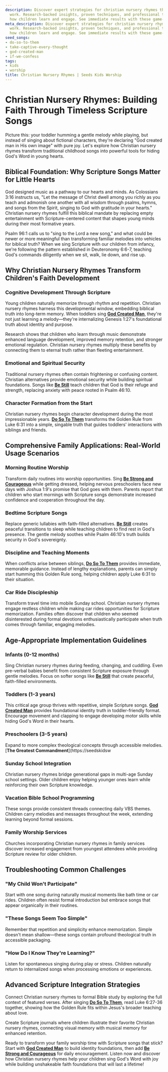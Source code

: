 ```yaml
---
description: Discover expert strategies for christian nursery rhymes that actually
  work. Research-backed insights, proven techniques, and professional tips that transform
  how children learn and engage. See immediate results with these game-changing methods!
meta_description: Discover expert strategies for christian nursery rhymes that actually
  work. Research-backed insights, proven techniques, and professional tips that transform
  how children learn and engage. See immediate results with these game-changing methods!
seed_songs:
- do-so-to-them
- take-captive-every-thought
- god-created-man
- if-we-confess
tags:
- kids
- worship
title: Christian Nursery Rhymes | Seeds Kids Worship
---
```

# Christian Nursery Rhymes: Building Faith Through Timeless Scripture Songs

Picture this: your toddler humming a gentle melody while playing, but instead of singing about fictional characters, they're declaring "God created man in His own image" with pure joy. Let's explore how Christian nursery rhymes transform traditional childhood songs into powerful tools for hiding God's Word in young hearts.

## Biblical Foundation: Why Scripture Songs Matter for Little Hearts

God designed music as a pathway to our hearts and minds. As Colossians 3:16 instructs us, "Let the message of Christ dwell among you richly as you teach and admonish one another with all wisdom through psalms, hymns, and songs from the Spirit, singing to God with gratitude in your hearts." Christian nursery rhymes fulfill this biblical mandate by replacing empty entertainment with Scripture-centered content that shapes young minds during their most formative years.

Psalm 96:1 calls us to "sing to the Lord a new song," and what could be newer or more meaningful than transforming familiar melodies into vehicles for biblical truth? When we sing Scripture with our children from infancy, we're following the pattern established in Deuteronomy 6:6-7, teaching God's commands diligently when we sit, walk, lie down, and rise up.

## Why Christian Nursery Rhymes Transform Children's Faith Development

### Cognitive Development Through Scripture

Young children naturally memorize through rhythm and repetition. Christian nursery rhymes harness this developmental window, embedding biblical truth into long-term memory. When toddlers sing [**God Created Man**](https://seedskidsworship.com/product/god-created-man-genesis-127/), they're not just learning a melody—they're internalizing Genesis 1:27's foundational truth about identity and purpose.

Research shows that children who learn through music demonstrate enhanced language development, improved memory retention, and stronger emotional regulation. Christian nursery rhymes multiply these benefits by connecting them to eternal truth rather than fleeting entertainment.

### Emotional and Spiritual Security

Traditional nursery rhymes often contain frightening or confusing content. Christian alternatives provide emotional security while building spiritual foundations. Songs like [**Be Still**](https://seedskidsworship.com/product/seeds-of-praise-vol-3/) teach children that God is their refuge and strength, replacing anxiety with peace rooted in Psalm 46:10.

### Character Formation from the Start

Christian nursery rhymes begin character development during the most impressionable years. [**Do So To Them**](https://seedskidsworship.com/product/do-so-to-them-luke-631/) transforms the Golden Rule from Luke 6:31 into a simple, singable truth that guides toddlers' interactions with siblings and friends.

## Comprehensive Family Applications: Real-World Usage Scenarios

### Morning Routine Worship

Transform daily routines into worship opportunities. Sing [**Be Strong and Courageous**](https://seedskidsworship.com/product/be-strong-and-courageous-joshua-19-2/) while getting dressed, helping nervous preschoolers face new days with Joshua 1:9's promise that God goes with them. Parents report that children who start mornings with Scripture songs demonstrate increased confidence and cooperation throughout the day.

### Bedtime Scripture Songs

Replace generic lullabies with faith-filled alternatives. [**Be Still**](https://seedskidsworship.com/product/seeds-of-praise-vol-3/) creates peaceful transitions to sleep while teaching children to find rest in God's presence. The gentle melody soothes while Psalm 46:10's truth builds security in God's sovereignty.

### Discipline and Teaching Moments

When conflicts arise between siblings, [**Do So To Them**](https://seedskidsworship.com/product/do-so-to-them-luke-631/) provides immediate, memorable guidance. Instead of lengthy explanations, parents can simply start humming this Golden Rule song, helping children apply Luke 6:31 to their situation.

### Car Ride Discipleship

Transform travel time into mobile Sunday school. Christian nursery rhymes engage restless children while making car rides opportunities for Scripture memorization. Families often discover that children who seemed disinterested during formal devotions enthusiastically participate when truth comes through familiar, engaging melodies.

## Age-Appropriate Implementation Guidelines

### Infants (0-12 months)
Sing Christian nursery rhymes during feeding, changing, and cuddling. Even pre-verbal babies benefit from consistent Scripture exposure through gentle melodies. Focus on softer songs like [**Be Still**](https://seedskidsworship.com/product/seeds-of-praise-vol-3/) that create peaceful, faith-filled environments.

### Toddlers (1-3 years)
This critical age group thrives with repetitive, simple Scripture songs. [**God Created Man**](https://seedskidsworship.com/product/god-created-man-genesis-127/) provides foundational identity truth in toddler-friendly format. Encourage movement and clapping to engage developing motor skills while hiding God's Word in their hearts.

### Preschoolers (3-5 years)
Expand to more complex theological concepts through accessible melodies. [**The Greatest Commandment**](https://seedskidsw

### Sunday School Integration
Christian nursery rhymes bridge generational gaps in multi-age Sunday school settings. Older children enjoy helping younger ones learn while reinforcing their own Scripture knowledge.

### Vacation Bible School Programming
These songs provide consistent threads connecting daily VBS themes. Children carry melodies and messages throughout the week, extending learning beyond formal sessions.

### Family Worship Services
Churches incorporating Christian nursery rhymes in family services discover increased engagement from youngest attendees while providing Scripture review for older children.

## Troubleshooting Common Challenges

### "My Child Won't Participate"
Start with one song during naturally musical moments like bath time or car rides. Children often resist formal introduction but embrace songs that appear organically in their routines.

### "These Songs Seem Too Simple"
Remember that repetition and simplicity enhance memorization. Simple doesn't mean shallow—these songs contain profound theological truth in accessible packaging.

### "How Do I Know They're Learning?"
Listen for spontaneous singing during play or stress. Children naturally return to internalized songs when processing emotions or experiences.

## Advanced Scripture Integration Strategies

Connect Christian nursery rhymes to formal Bible study by exploring the full context of featured verses. After singing [**Do So To Them**](https://seedskidsworship.com/product/do-so-to-them-luke-631/), read Luke 6:27-36 together, showing how the Golden Rule fits within Jesus's broader teaching about love.

Create Scripture journals where children illustrate their favorite Christian nursery rhymes, connecting visual memory with musical memory for enhanced retention.

Ready to transform your family worship time with Scripture songs that stick? Start with [**God Created Man**](https://seedskidsworship.com/product/god-created-man-genesis-127/) to build identity foundations, then add [**Be Strong and Courageous**](https://seedskidsworship.com/product/be-strong-and-courageous-joshua-19-2/) for daily encouragement. Listen now and discover how Christian nursery rhymes help your children sing God's Word with joy while building unshakeable faith foundations that will last a lifetime!

<script type="application/ld+json">
{
  "@context": "https://schema.org",
  "@type": "Article",
  "headline": "Christian Nursery Rhymes",
  "author": {
    "@type": "Organization",
    "name": "Seeds Kids Worship"
  },
  "publisher": {
    "@type": "Organization",
    "name": "Seeds Kids Worship",
    "logo": {
      "@type": "ImageObject",
      "url": "https://seedskidsworship.com/logo.png"
    }
  },
  "datePublished": "2025-09-04T10:24:03.938513",
  "dateModified": "2025-09-04T10:24:03.938525",
  "description": "Discover expert strategies for christian nursery rhymes that actually work. Research-backed insights, proven techniques, and professional tips that transform ho",
  "mainEntityOfPage": {
    "@type": "WebPage",
    "@id": "https://seedskidsworship.com/activities/christian-nursery-rhymes/"
  }
}
</script>

<script type="application/ld+json">
{
  "@context": "https://schema.org",
  "@type": "Product",
  "name": "Do So To Them",
  "description": "A scripture song about the Golden Rule - treating others as you want to be treated",
  "url": "https://seedskidsworship.com/product/do-so-to-them-luke-631/",
  "brand": {
    "@type": "Brand",
    "name": "Seeds Kids Worship"
  },
  "category": "Children's Christian Music",
  "album": "Hope"
}
</script>

<script type="application/ld+json">
{
  "@context": "https://schema.org",
  "@type": "Product",
  "name": "Take Captive Every Thought",
  "description": "Teaching song about taking captive every thought to obey Christ from 2 Corinthians 10:3-5",
  "url": "https://seedskidsworship.com/product/take-captive-every-thought/",
  "brand": {
    "@type": "Brand",
    "name": "Seeds Kids Worship"
  },
  "category": "Children's Christian Music",
  "album": "The Armor Of God"
}
</script>

<script type="application/ld+json">
{
  "@context": "https://schema.org",
  "@type": "Product",
  "name": "God Created Man",
  "description": "A scripture song about being created male and female in God's image",
  "url": "https://seedskidsworship.com/product/god-created-man-genesis-127/",
  "brand": {
    "@type": "Brand",
    "name": "Seeds Kids Worship"
  },
  "category": "Children's

